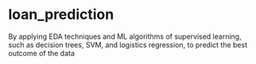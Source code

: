 # loan_prediction
By applying EDA techniques and ML algorithms of supervised learning, such as decision trees, SVM, and logistics regression, to predict the best outcome of the data
